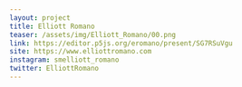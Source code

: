 ```yaml
---
layout: project
title: Elliott Romano
teaser: /assets/img/Elliott_Romano/00.png
link: https://editor.p5js.org/eromano/present/SG7RSuVgu
site: https://www.elliottromano.com
instagram: smelliott_romano
twitter: ElliottRomano
---
```

